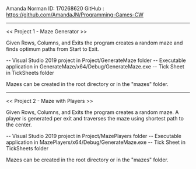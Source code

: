 Amanda Norman
ID: 170268620
GitHub : https://github.com/AmandaJN/Programming-Games-CW

---------------------------------

<< Project 1 - Maze Generator >>

Given Rows, Columns, and Exits the program creates a random maze and finds 
optimum paths from Start to Exit.

-- Visual Studio 2019 project in Project/GenerateMaze folder
-- Executable application in GenerateMaze/x64/Debug/GenerateMaze.exe
-- Tick Sheet in TickSheets folder

Mazes can be created in the root directory or in the "mazes" folder.

------------------------------------

<< Project 2 - Maze with Players >>

Given Rows, Columns, and Exits the program creates a random maze. A player is generated per exit and traverses the maze using 
shortest path to the center.

-- Visual Studio 2019 project in Project/MazePlayers folder
-- Executable application in MazePlayers/x64/Debug/GenerateMaze.exe
-- Tick Sheet in TickSheets folder

Mazes can be created in the root directory or in the "mazes" folder.